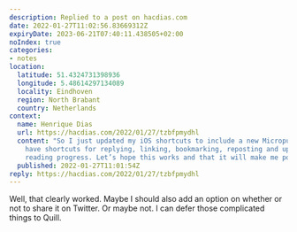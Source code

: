 ```yaml
---
description: Replied to a post on hacdias.com
date: 2022-01-27T11:02:56.83669312Z
expiryDate: 2023-06-21T07:40:11.438505+02:00
noIndex: true
categories:
- notes
location:
  latitude: 51.4324731398936
  longitude: 5.48614297134089
  locality: Eindhoven
  region: North Brabant
  country: Netherlands
context:
  name: Henrique Dias
  url: https://hacdias.com/2022/01/27/tzbfpmydhl
  content: "So I just updated my iOS shortcuts to include a new Micropub post. I now
    have shortcuts for replying, linking, bookmarking, reposting and updating a book
    reading progress. Let’s hope this works and that it will make me post more \U0001F914"
  published: 2022-01-27T11:01:54Z
reply: https://hacdias.com/2022/01/27/tzbfpmydhl
---
```


Well, that clearly worked. Maybe I should also add an option on whether or not to share it on Twitter. Or maybe not. I can defer those complicated things to Quill.

